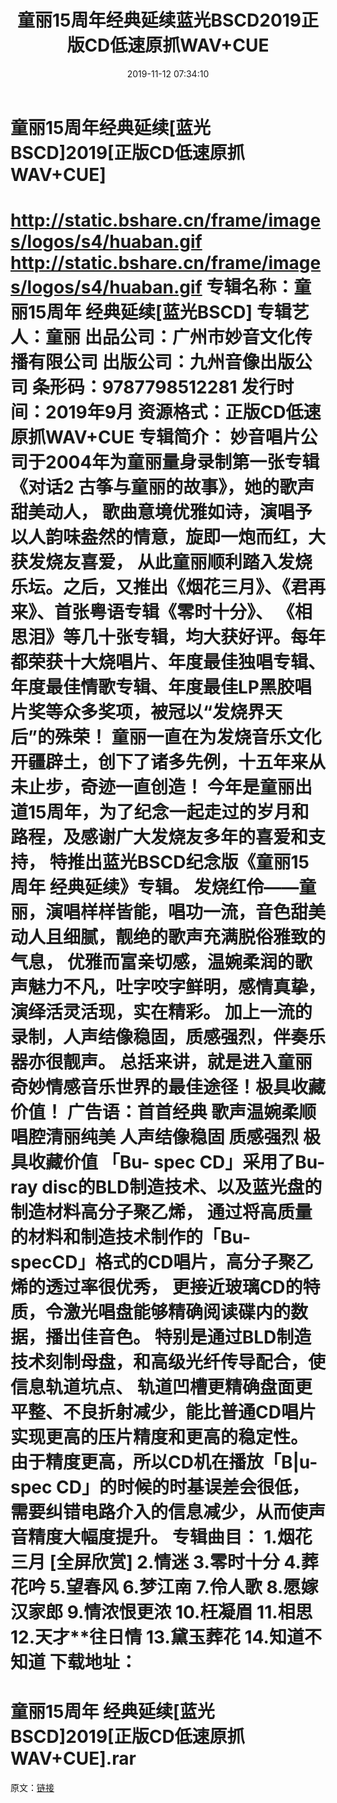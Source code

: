 ﻿---
title: 童丽15周年经典延续蓝光BSCD2019正版CD低速原抓WAV+CUE
date: 2019-11-12 07:34:10
categories: WAV车载音乐、镜像
tags: 华语中文
---
# 童丽15周年经典延续[蓝光BSCD]2019[正版CD低速原抓WAV+CUE]

http://static.bshare.cn/frame/images/logos/s4/huaban.gif
http://static.bshare.cn/frame/images/logos/s4/huaban.gif
专辑名称：童丽15周年 经典延续[蓝光BSCD]
专辑艺人：童丽
出品公司：广州市妙音文化传播有限公司
出版公司：九州音像出版公司
条形码：9787798512281
发行时间：2019年9月
资源格式：正版CD低速原抓WAV+CUE
专辑简介：
妙音唱片公司于2004年为童丽量身录制第一张专辑《对话2 古筝与童丽的故事》，她的歌声甜美动人，
歌曲意境优雅如诗，演唱予以人韵味盎然的情意，旋即一炮而红，大获发烧友喜爱，
从此童丽顺利踏入发烧乐坛。之后，又推出《烟花三月》、《君再来》、首张粤语专辑《零时十分》、
《相思泪》等几十张专辑，均大获好评。每年都荣获十大烧唱片、年度最佳独唱专辑、
年度最佳情歌专辑、年度最佳LP黑胶唱片奖等众多奖项，被冠以“发烧界天后”的殊荣！
童丽一直在为发烧音乐文化开疆辟土，创下了诸多先例，十五年来从未止步，奇迹一直创造！
今年是童丽出道15周年，为了纪念一起走过的岁月和路程，及感谢广大发烧友多年的喜爱和支持，
特推出蓝光BSCD纪念版《童丽15周年 经典延续》专辑。
发烧红伶——童丽，演唱样样皆能，唱功一流，音色甜美动人且细腻，靓绝的歌声充满脱俗雅致的气息，
优雅而富亲切感，温婉柔润的歌声魅力不凡，吐字咬字鲜明，感情真挚，演绎活灵活现，实在精彩。
加上一流的录制，人声结像稳固，质感强烈，伴奏乐器亦很靓声。
总括来讲，就是进入童丽奇妙情感音乐世界的最佳途径！极具收藏价值！
广告语：首首经典 歌声温婉柔顺 唱腔清丽纯美 人声结像稳固 质感强烈 极具收藏价值
「Bu- spec CD」采用了Bu- ray disc的BLD制造技术、以及蓝光盘的制造材料高分子聚乙烯，
通过将高质量的材料和制造技术制作的「Bu-specCD」格式的CD唱片，高分子聚乙烯的透过率很优秀，
更接近玻璃CD的特质，令激光唱盘能够精确阅读碟内的数据，播岀佳音色。
特别是通过BLD制造技术刻制母盘，和高级光纤传导配合，使信息轨道坑点、
轨道凹槽更精确盘面更平整、不良折射减少，能比普通CD唱片实现更高的压片精度和更高的稳定性。
由于精度更高，所以CD机在播放「B|u- spec CD」的时候的时基误差会很低，
需要纠错电路介入的信息减少，从而使声音精度大幅度提升。
专辑曲目：
1.烟花三月
[全屏欣赏]
2.情迷
3.零时十分
4.葬花吟
5.望春风
6.梦江南
7.伶人歌
8.愿嫁汉家郎
9.情浓恨更浓
10.枉凝眉
11.相思
12.天才**往日情
13.黛玉葬花
14.知道不知道
下载地址：
==============================
童丽15周年 经典延续[蓝光BSCD]2019[正版CD低速原抓WAV+CUE].rar
==============================
原文：[链接](https://blog.sina.com.cn/s/blog_1647c7e7601030i7w.html)